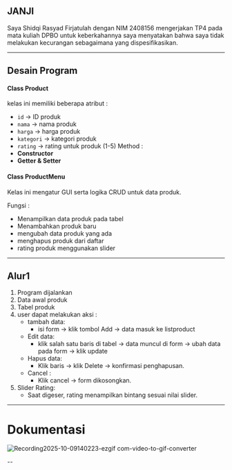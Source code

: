 ## JANJI
Saya Shidqi Rasyad Firjatulah dengan NIM 2408156 mengerjakan TP4 pada mata kuliah DPBO untuk keberkahannya saya menyatakan bahwa saya tidak melakukan kecurangan sebagaimana yang dispesifikasikan.


---

## Desain Program
#### Class Product
kelas ini memiliki beberapa atribut :
- `id` -> ID produk
- `nama` -> nama produk
- `harga` -> harga produk
- `kategori` -> kategori produk
- `rating` -> rating untuk produk (1-5)
Method :
- **Constructor**
- **Getter & Setter**

#### Class ProductMenu
Kelas ini mengatur GUI serta logika CRUD untuk data produk.

Fungsi : 
 - Menampilkan data produk pada tabel
 - Menambahkan produk baru
 - mengubah data produk yang ada
 - menghapus produk dari daftar
 - rating produk menggunakan slider

---

## Alur1
1. Program dijalankan
2. Data awal produk
3. Tabel produk
4. user dapat melakukan aksi :
   - tambah data:
     - isi form -> klik tombol Add -> data masuk ke listproduct
   - Edit data:
     - klik salah satu baris di tabel -> data muncul di form -> ubah data pada form -> klik            update
   - Hapus data:
     - Klik baris -> klik Delete -> konfirmasi penghapusan.
   - Cancel :
     - Klik cancel -> form dikosongkan.
5. Slider Rating:
   - Saat digeser, rating menampilkan bintang sesuai nilai slider.
---

# Dokumentasi

![Recording2025-10-09140223-ezgif com-video-to-gif-converter](https://github.com/user-attachments/assets/ac80e9df-7d6e-4384-aaf5-8cd771b1ad36)


--
